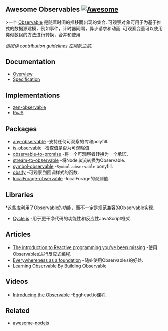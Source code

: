 <div class="github-widget" data-repo="sindresorhus/awesome-observables"></div>

## Awesome Observables [![Awesome](https://awesome.re/badge.svg)](https://awesome.re)

&gt;一个 [Observable](https://github.com/zenparsing/es-observable)  是随着时间的推移而出现的集合.  可观察对象可用于为基于推式的数据源建模，例如事件，计时器间隔，异步请求和动画.  可观察变量可以使用类似数组的方法进行转换，合并和使用.

*请阅读 [contribution guidelines](https://github.com/sindresorhus/awesome-observables/blob/master/contributing.md) 在捐款之前.*



## Documentation

- [Overview](https://github.com/tc39/proposal-observable)
- [Specification](https://tc39.github.io/proposal-observable/)

## Implementations

- [zen-observable](https://github.com/zenparsing/zen-observable)
- [RxJS](https://github.com/ReactiveX/RxJS)

## Packages

- [any-observable](https://github.com/sindresorhus/any-observable) -支持任何可观察的库和polyfill.
- [is-observable](https://github.com/sindresorhus/is-observable) -检查值是否为可观察值.
- [observable-to-promise](https://github.com/sindresorhus/observable-to-promise) -将一个可观察者转换为一个承诺.
- [stream-to-observable](https://github.com/jamestalmage/stream-to-observable) -将Node.js流转换为Observable.
- [symbol-observable](https://github.com/blesh/symbol-observable) -`Symbol.observable` ponyfill.
- [obsify](https://github.com/samverschueren/obsify) -可观察到回调样式的函数.
- [localForage-observable](https://github.com/thgreasi/localForage-observable) -localForage的观测值.

## Libraries

*这些库利用了Observable的功能，而不一定是规范兼容的Observable实现.

- [Cycle.js](http://cycle.js.org) -用于更干净代码的功能性和反应性JavaScript框架.

## Articles

- [The introduction to Reactive programming you've been missing](https://gist.github.com/staltz/868e7e9bc2a7b8c1f754) -使用Observables进行反应式编程.
- [Everywhereness as a foundation](http://staltz.com/everywhereness-as-a-foundation.html) -随处使用Observables的好处.
- [Learning Observable By Building Observable](https://medium.com/@benlesh/learning-observable-by-building-observable-d5da57405d87)

## Videos

- [Introducing the Observable](https://egghead.io/lessons/javascript-introducing-the-observable) -Egghead.io课程.

## Related

- [awesome-nodejs](https://github.com/sindresorhus/awesome-nodejs)
